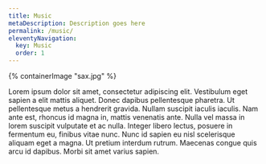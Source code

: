 ```yaml
---
title: Music
metaDescription: Description goes here
permalink: /music/
eleventyNavigation:
  key: Music
  order: 1
---
```


<section class="section">
    {% containerImage "sax.jpg" %}
    <article class="content">

Lorem ipsum dolor sit amet, consectetur adipiscing elit. Vestibulum eget sapien a elit mattis aliquet. Donec dapibus pellentesque pharetra. Ut pellentesque metus a hendrerit gravida. Nullam suscipit iaculis iaculis. Nam ante est, rhoncus id magna in, mattis venenatis ante. Nulla vel massa in lorem suscipit vulputate et ac nulla. Integer libero lectus, posuere in fermentum eu, finibus vitae nunc. Nunc id sapien eu nisl scelerisque aliquam eget a magna. Ut pretium interdum rutrum. Maecenas congue quis arcu id dapibus. Morbi sit amet varius sapien.

